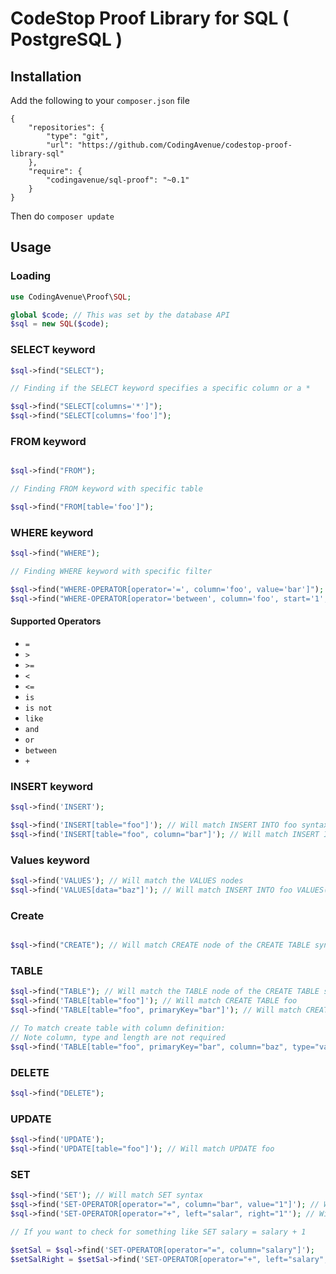 # CodeStop Proof Library for SQL ( PostgreSQL )

## Installation

Add the following to your `composer.json` file

```
{
    "repositories": {
        "type": "git",
        "url": "https://github.com/CodingAvenue/codestop-proof-library-sql"
    },
    "require": {
        "codingavenue/sql-proof": "~0.1"
    }
}
```
Then do `composer update`

## Usage

### Loading

```php
use CodingAvenue\Proof\SQL;

global $code; // This was set by the database API
$sql = new SQL($code);
```

### SELECT keyword

```php
$sql->find("SELECT");

// Finding if the SELECT keyword specifies a specific column or a *

$sql->find("SELECT[columns='*']");
$sql->find("SELECT[columns='foo']");
```
### FROM keyword

```php

$sql->find("FROM");

// Finding FROM keyword with specific table

$sql->find("FROM[table='foo']");
```

### WHERE keyword

```php
$sql->find("WHERE");

// Finding WHERE keyword with specific filter

$sql->find("WHERE-OPERATOR[operator='=', column='foo', value='bar']"); // Will match WHERE foo = 'bar'
$sql->find("WHERE-OPERATOR[operator='between', column='foo', start='1', end='10]"); // Will match WHERE foo between 1 and 2
```

#### Supported Operators

 - `=`
 - `>`
 - `>=`
 - `<`
 - `<=`
 - `is`
 - `is not`
 - `like`
 - `and`
 - `or`
 - `between`
 - `+`

### INSERT keyword

```php
$sql->find('INSERT');

$sql->find('INSERT[table="foo"]'); // Will match INSERT INTO foo syntax
$sql->find('INSERT[table="foo", column="bar"]'); // Will match INSERT INTO foo (bar) syntax
```

### Values keyword

```php
$sql->find('VALUES'); // Will match the VALUES nodes
$sql->find('VALUES[data="baz"]'); // Will match INSERT INTO foo VALUES(baz) syntax
```

### Create

```php

$sql->find("CREATE"); // Will match CREATE node of the CREATE TABLE syntax
```

### TABLE

```php
$sql->find("TABLE"); // Will match the TABLE node of the CREATE TABLE syntax
$sql->find('TABLE[table="foo"]'); // Will match CREATE TABLE foo
$sql->find('TABLE[table="foo", primaryKey="bar"]'); // Will match CREATE TABLE foo with column bar as the primary key.

// To match create table with column definition:
// Note column, type and length are not required
$sql->find('TABLE[table="foo", primaryKey="bar", column="baz", type="varchar", length="25"]'); // Will match CREATE TABLE foo (baz varchar(25))
```

### DELETE

```php
$sql->find("DELETE");
```

### UPDATE

```php
$sql->find('UPDATE');
$sql->find('UPDATE[table="foo"]'); // Will match UPDATE foo
```

### SET

```php
$sql->find('SET'); // Will match SET syntax
$sql->find('SET-OPERATOR[operator="=", column="bar", value="1"]'); // Will match SET bar = 1.
$sql->find('SET-OPERATOR[operator="+", left="salar", right="1"'); // Will match SALARY + 1

// If you want to check for something like SET salary = salary + 1

$setSal = $sql->find('SET-OPERATOR[operator="=", column="salary"]');
$setSalRight = $setSal->find('SET-OPERATOR[operator="+", left="salary", right="1"]');
```